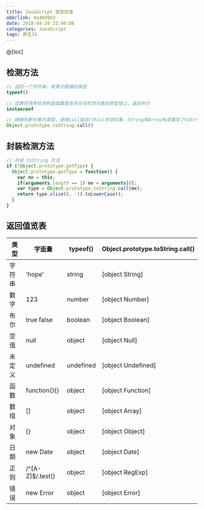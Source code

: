 ```yaml
---
title: JavaScript 类型检查
abbrlink: 4a40d9b3
date: 2018-04-20 22:40:08
categories: JavaScript
tags: 原生JS
---
```


@[toc]
## 检测方法
```javascript
// 返回一个字符串，来表示数据的类型
typeof()

// 运算符用来检测构造函数是否存在与检测对象的原型链上，返回布尔
instanceof

// 精确判断对象的类型，使用call指向(this)检测对象，String和Array构造重写了toString()方法
Object.prototype.toString.call()
```

## 封装检测方法
```javascript
// 封装 toString 方法
if (!Object.prototype.getType) {
  Object.prototype.getType = function() {
    var me = this;
    if(arguments.length == 1) me = arguments[0];
    var type = Object.prototype.toString.call(me);
    return type.slice(8, -1).toLowerCase();
  }
}
```
## 返回值览表

| 类型| 字面量 | typeof() | Object.prototype.toString.call() | 
| - |  - | - | - |
| 字符串 | 'hope' | string | [object String] |
| 数字 | 123 | number | [object Number] |
| 布尔 | true false | boolean | [object Boolean] |
| 空值 | null | object | [object Null] |
| 未定义 | undefined | undefined | [object Undefined] |
| 函数 | function(){} | object | [object Function] |
| 数组 | [] | object | [object Array] |
| 对象 | {} | object | [object Object] |
| 日期 | new Date | object | [object Date] |
| 正则 | /^[A-Z]$/.test() | object | [object RegExp] |
| 错误 | new Error | object | [object Error] |